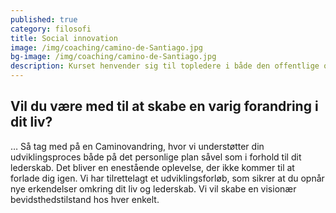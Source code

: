 ```yaml
---
published: true
category: filosofi
title: Social innovation
image: /img/coaching/camino-de-Santiago.jpg
bg-image: /img/coaching/camino-de-Santiago.jpg
description: Kurset henvender sig til topledere i både den offentlige og private sektor, der har ansvar og fokus på strategiudvikling igennem social innovation. Rammen for kurset er El Camino i Nordspanien.
---
```


## Vil du være med til at skabe en varig forandring i dit liv?

… Så tag med på en Caminovandring, hvor vi understøtter din udviklingsproces både på det personlige plan såvel som i forhold til dit lederskab. Det bliver en enestående oplevelse, der ikke kommer til at forlade dig igen. Vi har tilrettelagt et udviklingsforløb, som sikrer at du opnår nye erkendelser omkring dit liv og lederskab. Vi vil skabe en visionær bevidsthedstilstand hos hver enkelt.

